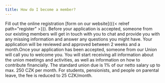 ```yaml
---
title: How do I become a member?
---
```

Fill out the online registration [form on our website]({{< relref path="register" >}}).
Before your application is accepted, someone from our existing members will get in touch with you to chat and provide you with any missing information and answer any questions you might have. Your application will be reviewed and approved between 2 weeks and a month.Once your application has been accepted, someone from our Union will call you to welcome you. You will start receiving all information about the union meetings and activities, as well as information on how to contribute financially. The standard union due is 1% of our netto salary up to max. 250 CZK per month. For students, pensionists, and people on parental leave, the fee is reduced to 25 CZK/month.
